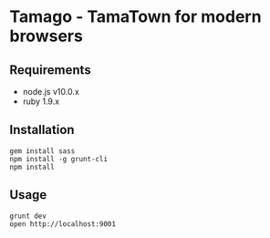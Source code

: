 Tamago - TamaTown for modern browsers
=====================================

Requirements
------------
 * node.js v10.0.x
 * ruby 1.9.x

Installation
------------

	gem install sass
 	npm install -g grunt-cli
 	npm install

Usage
-----
	
	grunt dev
	open http://localhost:9001

